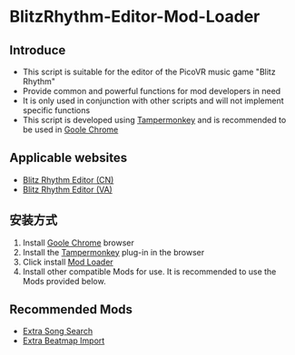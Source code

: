 # BlitzRhythm-Editor-Mod-Loader
## Introduce
 - This script is suitable for the editor of the PicoVR music game "Blitz Rhythm"
 - Provide common and powerful functions for mod developers in need
 - It is only used in conjunction with other scripts and will not implement specific functions
 - This script is developed using [Tampermonkey](https://www.tampermonkey.net/) and is recommended to be used in [Goole Chrome](https://www.google.com/chrome/)

## Applicable websites
 - [Blitz Rhythm Editor (CN)](https://cipher-editor-cn.picovr.com/)
 - [Blitz Rhythm Editor (VA)](https://cipher-editor-va.picovr.com/)

## 安装方式
1. Install [Goole Chrome](https://www.google.com/chrome/) browser
2. Install the [Tampermonkey](https://www.tampermonkey.net/) plug-in in the browser
3. Click install [Mod Loader](https://greasyfork.org/en/scripts/474681)
4. Install other compatible Mods for use. It is recommended to use the Mods provided below.

## Recommended Mods
 - [Extra Song Search](https://greasyfork.org/en/scripts/474682)
 - [Extra Beatmap Import](https://greasyfork.org/en/scripts/475096)